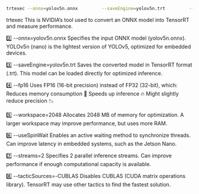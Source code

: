 

``` bash
trtexec --onnx=yolov5n.onnx         --saveEngine=yolov5n.trt         --fp16         --workspace=2048         --useSpinWait         --streams=2         --tacticSources=-CUBLAS
```

trtexec
This is NVIDIA’s tool used to convert an ONNX model into TensorRT and measure performance.


2️⃣ --onnx=yolov5n.onnx
Specifies the input ONNX model (yolov5n.onnx).
YOLOv5n (nano) is the lightest version of YOLOv5, optimized for embedded devices.


3️⃣ --saveEngine=yolov5n.trt
Saves the converted model in TensorRT format (.trt).
This model can be loaded directly for optimized inference.


4️⃣ --fp16
Uses FP16 (16-bit precision) instead of FP32 (32-bit), which:
Reduces memory consumption 🚀
Speeds up inference 🔥
Might slightly reduce precision 📉


5️⃣ --workspace=2048
Allocates 2048 MB of memory for optimization.
A larger workspace may improve performance, but uses more RAM.


6️⃣ --useSpinWait
Enables an active waiting method to synchronize threads.
Can improve latency in embedded systems, such as the Jetson Nano.


7️⃣ --streams=2
Specifies 2 parallel inference streams.
Can improve performance if enough computational capacity is available.


8️⃣ --tacticSources=-CUBLAS
Disables CUBLAS (CUDA matrix operations library).
TensorRT may use other tactics to find the fastest solution.